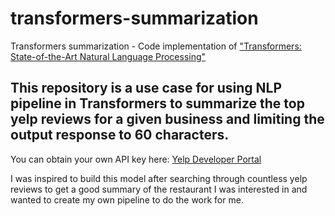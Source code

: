 # transformers-summarization
Transformers summarization - Code implementation of ["Transformers: State-of-the-Art Natural Language Processing"](https://arxiv.org/abs/1910.03771)


## This repository is a use case for using NLP pipeline in Transformers to summarize the top yelp reviews for a given business and limiting the output response to 60 characters. 

You can obtain your own API key here: [Yelp Developer Portal](https://docs.developer.yelp.com/)

I was inspired to build this model after searching through countless yelp reviews to get a good summary of the restaurant I was interested in and wanted to create my own pipeline to do the work for me. 
